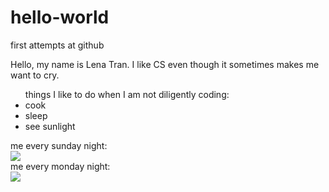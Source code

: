 # hello-world
first attempts at github

Hello, my name is Lena Tran. I like CS even though it sometimes makes me want to cry.

<ul> things I like to do when I am not diligently coding:
<li> cook </li>
<li> sleep </li>
<li> see sunlight </li>
</ul>


me every sunday night:<br>
 <img src="https://thumbs.dreamstime.com/t/working-project-young-programmer-headphones-new-69422688.jpg"> <br>
me every monday night:
<br> <img src="http://www.smartcookielearning.com/wp-content/uploads/2011/05/happy-student.jpg"> <br>


